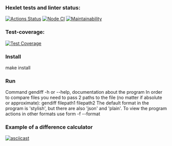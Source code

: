 ### Hexlet tests and linter status:
[![Actions Status](https://github.com/AndreyPiganov/frontend-project-46/workflows/hexlet-check/badge.svg)](https://github.com/AndreyPiganov/frontend-project-46/actions)
[![Node CI](https://github.com/AndreyPiganov/frontend-project-46/actions/workflows/node.js.yml/badge.svg)](https://github.com/AndreyPiganov/frontend-project-46/actions/workflows/node.js.yml)
[![Maintainability](https://api.codeclimate.com/v1/badges/6c8f6342d116e11062bd/maintainability)](https://codeclimate.com/github/AndreyPiganov/frontend-project-47/maintainability)
### Test-coverage:
[![Test Coverage](https://api.codeclimate.com/v1/badges/6c8f6342d116e11062bd/test_coverage)](https://codeclimate.com/github/AndreyPiganov/frontend-project-47/test_coverage)
### Install
make install
### Run
Command gendiff -h or --help, documentation about the program
In order to compare files you need to pass 2 paths to the file (no matter if absolute or approximate): gendiff filepath1 filepath2
The default format in the program is 'stylish', but there are also 'json' and 'plain'. To view the program actions in other formats use form -f --format
### Example of a difference calculator
[![asciicast](https://asciinema.org/a/ep4rx1eTperAFmzetYk0DFx55.svg)](https://asciinema.org/a/ep4rx1eTperAFmzetYk0DFx55)
